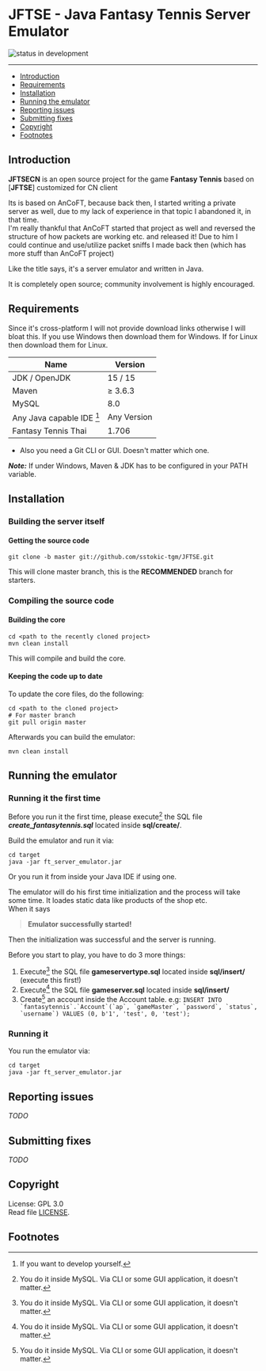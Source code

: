 # JFTSE - Java Fantasy Tennis Server Emulator

![status in development](https://img.shields.io/badge/Status-In%20development-orange)

--------------

* [Introduction](#introduction)
* [Requirements](#requirements)
* [Installation](#installation)
* [Running the emulator](#running-the-emulator)
* [Reporting issues](#reporting-issues)
* [Submitting fixes](#submitting-fixes)
* [Copyright](#copyright)
* [Footnotes](#footnotes)

## Introduction

**JFTSECN** is an open source project for the game **Fantasy Tennis** based on [**JFTSE**] customized for CN client    

Its is based on AnCoFT, because back then, I started writing a private server as well, due to my lack of experience in that topic I abandoned it, in that time.    
I'm really thankful that AnCoFT started that project as well and reversed the structure of how packets are working etc. and released it! Due to him I could continue and use/utilize packet sniffs I made back then (which has more stuff than AnCoFT project)    

Like the title says, it's a server emulator and written in Java.

It is completely open source; community involvement is highly encouraged.


## Requirements

Since it's cross-platform I will not provide download links otherwise I will bloat this. If you use Windows then download them for Windows. If for Linux then download them for Linux.

| Name | Version |
|------|---------|
| JDK / OpenJDK | 15 / 15 |
| Maven | ≥ 3.6.3 |
| MySQL | 8.0 |
| Any Java capable IDE [^1] | Any Version |
| Fantasy Tennis Thai | 1.706 |

* Also you need a Git CLI or GUI. Doesn't matter which one.

**_Note:_** If under Windows, Maven & JDK has to be configured in your PATH variable. 

## Installation

### Building the server itself

#### Getting the source code

```
git clone -b master git://github.com/sstokic-tgm/JFTSE.git
```
This will clone master branch, this is the  **RECOMMENDED**  branch for starters.

### Compiling the source code

#### Building the core

```
cd <path to the recently cloned project>
mvn clean install
```
This will compile and build the core.

#### Keeping the code up to date

To update the core files, do the following:
```
cd <path to the cloned project>
# For master branch
git pull origin master
```
Afterwards you can build the emulator:
```
mvn clean install
```

## Running the emulator

### Running it the first time

Before you run it the first time, please execute[^2] the SQL file **_create_fantasytennis.sql_** located inside **sql/create/**.

Build the emulator and run it via:
```
cd target
java -jar ft_server_emulator.jar
```
Or you run it from inside your Java IDE if using one.

The emulator will do his first time initialization and the process will take some time. It loades static data like products of the shop etc.    
When it says 
> **Emulator successfully started!**

Then the initialization was successful and the server is running.

Before you start to play, you have to do 3 more things:
1. Execute[^2] the SQL file **__gameservertype.sql__** located inside **sql/insert/** (execute this first!)
2. Execute[^2] the SQL file **__gameserver.sql__** located inside **sql/insert/**
3. Create[^2] an account inside the Account table. e.g: ```INSERT INTO `fantasytennis`.`Account`(`ap`, `gameMaster`, `password`, `status`, `username`) VALUES (0, b'1', 'test', 0, 'test');```

### Running it

You run the emulator via:
```
cd target
java -jar ft_server_emulator.jar
```

## Reporting issues

_TODO_

## Submitting fixes

_TODO_

## Copyright

License: GPL 3.0    
Read file [LICENSE](LICENSE).

## Footnotes

[^1]: If you want to develop yourself.
[^2]: You do it inside MySQL. Via CLI or some GUI application, it doesn't matter.
